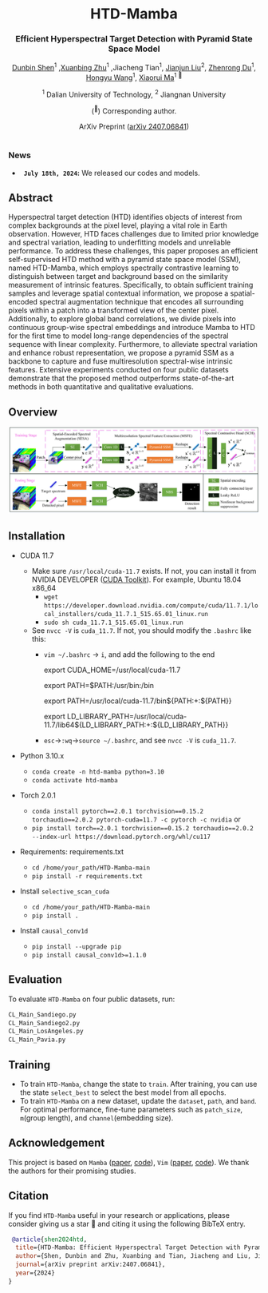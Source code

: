 <div align="center">
<h1>HTD-Mamba </h1>
<h3>Efficient Hyperspectral Target Detection with Pyramid State Space Model</h3>

[Dunbin Shen](https://scholar.google.com/citations?user=DH4VSLMAAAAJ&hl=zh-CN)<sup>1</sup> ,[Xuanbing Zhu](https://github.com/ZHU-0108/FCNet-main)<sup>1</sup> ,Jiacheng Tian<sup>1</sup>, [Jianjun Liu](https://scholar.google.com/citations?user=RfDuPkwAAAAJ&hl=zh-CN)<sup>2</sup>, [Zhenrong Du](https://scholar.google.com/citations?user=QIcuvuYAAAAJ&hl=zh-CN&oi=ao)<sup>1</sup>, [Hongyu Wang](http://faculty.dlut.edu.cn/MMCL_WHY/zh_CN/)<sup>1</sup>, [Xiaorui Ma](https://scholar.google.com/citations?hl=zh-CN&user=bM2EAnMAAAAJ)<sup>1 :email:</sup>

<sup>1</sup>  Dalian University of Technology, <sup>2</sup>  Jiangnan University

(<sup>:email:</sup>) Corresponding author.

ArXiv Preprint ([arXiv 2407.06841](https://arxiv.org/abs/2407.06841))


</div>


#



### News
* **` July 18th, 2024`:** We released our codes and models.️


## Abstract
Hyperspectral target detection (HTD) identifies objects of interest from complex backgrounds at the pixel level, playing a vital role in Earth observation. However, HTD faces challenges due to limited prior knowledge and spectral variation, leading to underfitting models and unreliable performance. To address these challenges, this paper proposes an efficient self-supervised HTD method with a pyramid state space model (SSM), named HTD-Mamba, which employs spectrally contrastive learning to distinguish between target and background based on the similarity measurement of intrinsic features. Specifically, to obtain sufficient training samples and leverage spatial contextual information, we propose a spatial-encoded spectral augmentation technique that encodes all surrounding pixels within a patch into a transformed view of the center pixel. Additionally, to explore global band correlations, we divide pixels into continuous group-wise spectral embeddings and introduce Mamba to HTD for the first time to model long-range dependencies of the spectral sequence with linear complexity. Furthermore, to alleviate spectral variation and enhance robust representation, we propose a pyramid SSM as a backbone to capture and fuse multiresolution spectral-wise intrinsic features. Extensive experiments conducted on four public datasets demonstrate that the proposed method outperforms state-of-the-art methods in both quantitative and qualitative evaluations.

## Overview
<div align="center">
<img src="assets/architecture.png" />
</div>

## Installation
- CUDA 11.7
  - Make sure `/usr/local/cuda-11.7` exists. If not, you can install it from NVIDIA DEVELOPER ([CUDA Toolkit](https://developer.nvidia.com/cuda-toolkit-archive)). For example, Ubuntu 18.04 x86_64
    - `wget https://developer.download.nvidia.com/compute/cuda/11.7.1/local_installers/cuda_11.7.1_515.65.01_linux.run`
    - `sudo sh cuda_11.7.1_515.65.01_linux.run`
  - See `nvcc -V` is `cuda_11.7`. If not, you should modify the `.bashrc` like this:
    - `vim ~/.bashrc` -> `i`, and add the following to the end
    
      export CUDA_HOME=/usr/local/cuda-11.7
    
      export PATH=$PATH:/usr/bin:/bin
    
      export PATH=/usr/local/cuda-11.7/bin${PATH:+:${PATH}}
    
      export LD_LIBRARY_PATH=/usr/local/cuda-11.7/lib64${LD_LIBRARY_PATH:+:${LD_LIBRARY_PATH}}
    - `esc`->`:wq`->`source ~/.bashrc`, and see `nvcc -V` is `cuda_11.7`.
- Python 3.10.x
  - `conda create -n htd-mamba python=3.10`
  - `conda activate htd-mamba`

- Torch 2.0.1
  - `conda install pytorch==2.0.1 torchvision==0.15.2 torchaudio==2.0.2 pytorch-cuda=11.7 -c pytorch -c nvidia` or
  - `pip install torch==2.0.1 torchvision==0.15.2 torchaudio==2.0.2 --index-url https://download.pytorch.org/whl/cu117`

- Requirements: requirements.txt
  - `cd /home/your_path/HTD-Mamba-main`
  - `pip install -r requirements.txt`

- Install ``selective_scan_cuda``
  - `cd /home/your_path/HTD-Mamba-main`
  - `pip install .`
  
- Install ``causal_conv1d``
  - `pip install --upgrade pip`
  - `pip install causal_conv1d>=1.1.0`
 
## Evaluation
To evaluate `HTD-Mamba` on four public datasets, run:
```bash
CL_Main_Sandiego.py  
CL_Main_Sandiego2.py
CL_Main_LosAngeles.py
CL_Main_Pavia.py
```
## Training
- To train `HTD-Mamba`, change the state to `train`. After training, you can use the state `select_best` to select the best model from all epochs.
- To train `HTD-Mamba` on a new dataset, update the `dataset`, `path`, and `band`. For optimal performance, fine-tune parameters such as `patch_size`, `m`(group length), and `channel`(embedding size).  
## Acknowledgement
This project is based on `Mamba` ([paper](https://arxiv.org/abs/2312.00752), [code](https://github.com/state-spaces/mamba)), `Vim` ([paper](https://arxiv.org/abs/2401.09417), [code](https://github.com/hustvl/Vim)). We thank the authors for their promising studies.


## Citation
If you find `HTD-Mamba` useful in your research or applications, please consider giving us a star 🌟 and citing it using the following BibTeX entry.

```bibtex
 @article{shen2024htd,
  title={HTD-Mamba: Efficient Hyperspectral Target Detection with Pyramid State Space Model},
  author={Shen, Dunbin and Zhu, Xuanbing and Tian, Jiacheng and Liu, Jianjun and Du, Zhenrong and Wang, Hongyu and Ma, Xiaorui},
  journal={arXiv preprint arXiv:2407.06841},
  year={2024}
}
```
